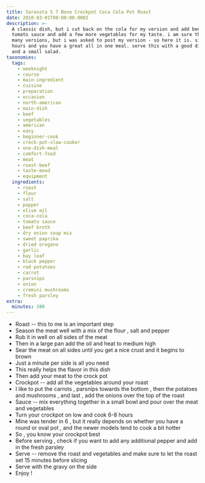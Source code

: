```yaml
---
title: Sarasota S 7 Bone Crockpot Coca Cola Pot Roast
date: 2010-03-01T00:00:00.000Z
description: >-
  A classic dish, but i cut back on the cola for my version and add beef broth,
  tomato sauce and add a few more vegetables for my taste. i am sure there are
  many versions, but i was asked to post my version - so here it is. six (6)-8
  hours and you have a great all in one meal. serve this with a good dinner roll
  and a small salad.
taxonomies:
  tags:
    - weeknight
    - course
    - main-ingredient
    - cuisine
    - preparation
    - occasion
    - north-american
    - main-dish
    - beef
    - vegetables
    - american
    - easy
    - beginner-cook
    - crock-pot-slow-cooker
    - one-dish-meal
    - comfort-food
    - meat
    - roast-beef
    - taste-mood
    - equipment
  ingredients:
    - roast
    - flour
    - salt
    - pepper
    - olive oil
    - coca-cola
    - tomato sauce
    - beef broth
    - dry onion soup mix
    - sweet paprika
    - dried oregano
    - garlic
    - bay leaf
    - black pepper
    - red potatoes
    - carrot
    - parsnips
    - onion
    - cremini mushrooms
    - fresh parsley
extra:
  minutes: 380
---
```

 - Roast -- this to me is an important step
 - Season the meat well with a mix of the flour , salt and pepper
 - Rub it in well on all sides of the meat
 - Then in a large pan add the oil and heat to medium high
 - Sear the meat on all sides until you get a nice crust and it begins to brown
 - Just a minute per side is all you need
 - This really helps the flavor in this dish
 - Then add your meat to the crock pot
 - Crockpot -- add all the vegetables around your roast
 - I like to put the carrots , parsnips towards the bottom , then the potatoes and mushrooms , and last , add the onions over the top of the roast
 - Sauce -- mix everything together in a small bowl and pour over the meat and vegetables
 - Turn your crockpot on low and cook 6-8 hours
 - Mine was tender in 6 , but it really depends on whether you have a round or oval pot , and the newer models tend to cook a bit hotter
 - So , you know your crockpot best
 - Before serving , check if you want to add any additional pepper and add in the fresh parsley
 - Serve -- remove the roast and vegetables and make sure to let the roast set 15 minutes before slicing
 - Serve with the gravy on the side
 - Enjoy !
